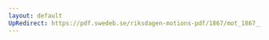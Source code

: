 ```yaml
---
layout: default
UpRedirect: https://pdf.swedeb.se/riksdagen-motions-pdf/1867/mot_1867__ak__00163/mot_1867__ak__00163_002.pdf
---
```

